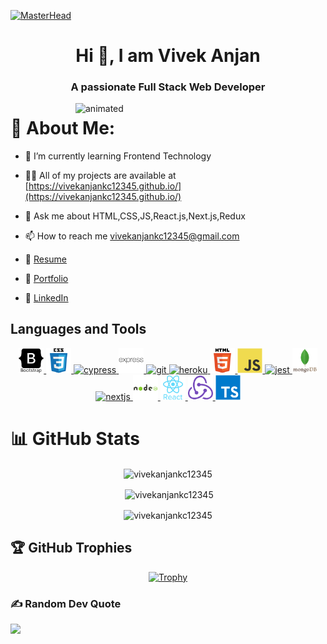 [![MasterHead](https://cdn.pixabay.com/photo/2020/06/12/19/02/artificial-intelligence-5291510_1280.jpg)](https://vivekanjankc12345.github.io)
<h1 align="center">Hi 👋, I am Vivek Anjan</h1>
<h3 align="center">A passionate Full Stack Web Developer</h3>

<img width="400" align="right" src="https://tse4.mm.bing.net/th?id=OIP.wSVcU_BayQoalkjl44g4YAHaE1&pid=Api&P=0" alt="animated"/>

# 💫 About Me:
- 🌱 I’m currently learning Frontend Technology

- 👨‍💻 All of my projects are available at [https://vivekanjankc12345.github.io/](https://vivekanjankc12345.github.io/)

- 💬 Ask me about HTML,CSS,JS,React.js,Next.js,Redux

- 📫 How to reach me vivekanjankc12345@gmail.com
- 📄 <a href="https://vivekanjankc12345.github.io/assests/Vivek_Anjan_Resume.pdf">Resume</a>    
- 📄 <a href="https://vivekanjankc12345.github.io/">Portfolio</a> 
- 📄 <a href="https://www.linkedin.com/in/vivek-anjan-1b625a170/">LinkedIn</a> 


<h2 align="left">Languages and Tools</h2>

<p align="center"> <a href="https://getbootstrap.com" target="_blank" rel="noreferrer"> <img src="https://raw.githubusercontent.com/devicons/devicon/master/icons/bootstrap/bootstrap-plain-wordmark.svg" alt="bootstrap" width="40" height="40"/> </a> <a href="https://www.w3schools.com/css/" target="_blank" rel="noreferrer"> <img src="https://raw.githubusercontent.com/devicons/devicon/master/icons/css3/css3-original-wordmark.svg" alt="css3" width="40" height="40"/> </a> <a href="https://www.cypress.io" target="_blank" rel="noreferrer"> <img src="https://raw.githubusercontent.com/simple-icons/simple-icons/6e46ec1fc23b60c8fd0d2f2ff46db82e16dbd75f/icons/cypress.svg" alt="cypress" width="40" height="40"/> </a> <a href="https://expressjs.com" target="_blank" rel="noreferrer"> <img src="https://raw.githubusercontent.com/devicons/devicon/master/icons/express/express-original-wordmark.svg" alt="express" width="40" height="40"/> </a> <a href="https://git-scm.com/" target="_blank" rel="noreferrer"> <img src="https://www.vectorlogo.zone/logos/git-scm/git-scm-icon.svg" alt="git" width="40" height="40"/> </a> <a href="https://heroku.com" target="_blank" rel="noreferrer"> <img src="https://www.vectorlogo.zone/logos/heroku/heroku-icon.svg" alt="heroku" width="40" height="40"/> </a> <a href="https://www.w3.org/html/" target="_blank" rel="noreferrer"> <img src="https://raw.githubusercontent.com/devicons/devicon/master/icons/html5/html5-original-wordmark.svg" alt="html5" width="40" height="40"/> </a> <a href="https://developer.mozilla.org/en-US/docs/Web/JavaScript" target="_blank" rel="noreferrer"> <img src="https://raw.githubusercontent.com/devicons/devicon/master/icons/javascript/javascript-original.svg" alt="javascript" width="40" height="40"/> </a> <a href="https://jestjs.io" target="_blank" rel="noreferrer"> <img src="https://www.vectorlogo.zone/logos/jestjsio/jestjsio-icon.svg" alt="jest" width="40" height="40"/> </a> <a href="https://www.mongodb.com/" target="_blank" rel="noreferrer"> <img src="https://raw.githubusercontent.com/devicons/devicon/master/icons/mongodb/mongodb-original-wordmark.svg" alt="mongodb" width="40" height="40"/> </a> <a href="https://nextjs.org/" target="_blank" rel="noreferrer"> <img src="https://cdn.worldvectorlogo.com/logos/nextjs-2.svg" alt="nextjs" width="40" height="40"/> </a> <a href="https://nodejs.org" target="_blank" rel="noreferrer"> <img src="https://raw.githubusercontent.com/devicons/devicon/master/icons/nodejs/nodejs-original-wordmark.svg" alt="nodejs" width="40" height="40"/> </a> <a href="https://reactjs.org/" target="_blank" rel="noreferrer"> <img src="https://raw.githubusercontent.com/devicons/devicon/master/icons/react/react-original-wordmark.svg" alt="react" width="40" height="40"/> </a> <a href="https://redux.js.org" target="_blank" rel="noreferrer"> <img src="https://raw.githubusercontent.com/devicons/devicon/master/icons/redux/redux-original.svg" alt="redux" width="40" height="40"/> </a> <a href="https://www.typescriptlang.org/" target="_blank" rel="noreferrer"> <img src="https://raw.githubusercontent.com/devicons/devicon/master/icons/typescript/typescript-original.svg" alt="typescript" width="40" height="40"/> </a> </p>

# 📊 GitHub Stats
<!-- <h2 align="center">📊 GitHub Stats</h2> -->
<p align="center" ><img align="center" src="https://github-readme-stats.vercel.app/api/top-langs?username=vivekanjankc12345&show_icons=true&locale=en&layout=compact" alt="vivekanjankc12345" /></p>


<p align="center">&nbsp;<img align="center" src="https://github-readme-stats.vercel.app/api?username=vivekanjankc12345&show_icons=true&locale=en" alt="vivekanjankc12345" /></p>

<p align="center"><img align="center" src="https://github-readme-streak-stats.herokuapp.com/?user=vivekanjankc12345&" alt="vivekanjankc12345" /></p>

## 🏆 GitHub Trophies
<!-- <h2 align="center">🏆 GitHub Trophies</h2> -->
<p align="center"> <a href="https://github.com/ryo-ma/github-profile-trophy"><img src="https://github-profile-trophy.vercel.app/?username=vivekanjankc12345" alt="Trophy" /></a> </p>


### ✍️ Random Dev Quote
![](https://quotes-github-readme.vercel.app/api?type=horizontal&theme=light)

